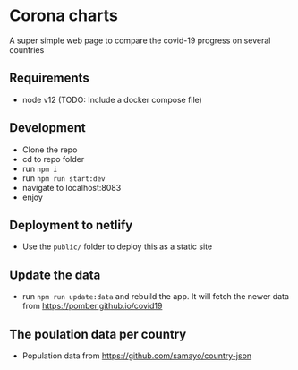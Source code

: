 # Corona charts
A super simple web page to compare the covid-19 progress on several countries

## Requirements
- node v12 (TODO: Include a docker compose file)

## Development
- Clone the repo
- cd to repo folder
- run `npm i`
- run `npm run start:dev`
- navigate to localhost:8083
- enjoy

## Deployment to netlify
- Use the `public/` folder to deploy this as a static site

## Update the data
- run `npm run update:data` and rebuild the app. It will fetch the newer data from https://pomber.github.io/covid19

## The poulation data per country
- Population data from https://github.com/samayo/country-json